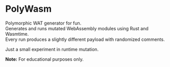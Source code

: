 # PolyWasm

Polymorphic WAT generator for fun.  
Generates and runs mutated WebAssembly modules using Rust and Wasmtime.  
Every run produces a slightly different payload with randomized comments.

Just a small experiment in runtime mutation.



**Note:** For educational purposes only.
